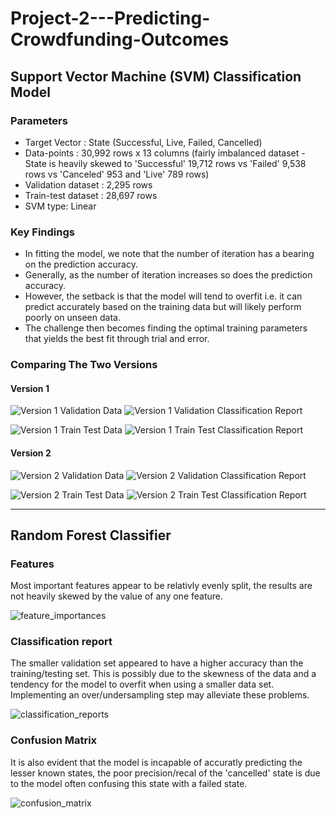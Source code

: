 # Project-2---Predicting-Crowdfunding-Outcomes

## Support Vector Machine (SVM) Classification Model

### Parameters
* Target Vector : State (Successful, Live, Failed, Cancelled)
* Data-points : 30,992 rows x 13 columns (fairly imbalanced dataset - State is heavily skewed to 
'Successful' 19,712 rows vs 'Failed' 9,538 rows vs 'Canceled' 953 and 'Live' 789 rows)
* Validation dataset : 2,295 rows
* Train-test dataset : 28,697 rows
* SVM type: Linear

### Key Findings
* In fitting the model, we note that the number of iteration has a bearing on the prediction accuracy.
* Generally, as the number of iteration increases so does the prediction accuracy.
* However, the setback is that the model will tend to overfit i.e. it can predict accurately based on
the training data but will likely perform poorly on unseen data.
* The challenge then becomes finding the optimal training parameters that yields the best fit through trial and error.

### Comparing The Two Versions

#### Version 1
![Version 1 Validation Data](images/SVM_P_v1.jpg) ![Version 1 Validation Classification Report](images/SVM_R_v1.jpg)

![Version 1 Train Test Data](images/SVM_TT_P_v1.jpg) ![Version 1 Train Test Classification Report](images/SVM_TT_R_v1.jpg)

#### Version 2

![Version 2 Validation Data](images/SVM_P_v2.jpg) ![Version 2 Validation Classification Report](images/SVM_R_v2.jpg)

![Version 2 Train Test Data](images/SVM_TT_P_v2.jpg) ![Version 2 Train Test Classification Report](images/SVM_TT_R_v2.jpg)

---
## Random Forest Classifier

### Features

Most important features appear to be relativly evenly split, the results are not heavily skewed by the value of any one feature.

![feature_importances](images/Feature_importances.png)

### Classification report

The smaller validation set appeared to have a higher accuracy than the training/testing set. This is possibly due to the skewness of the data and a tendency for the model to overfit when using a smaller data set. Implementing an over/undersampling step may alleviate these problems.

![classification_reports](images/Classification_reports_random_forest.png)

### Confusion Matrix
It is also evident that the model is incapable of accuratly predicting the lesser known states, the poor precision/recal of the 'cancelled' state is due to the model often confusing this state with a failed state.

![confusion_matrix](images/Testing_cm.png)